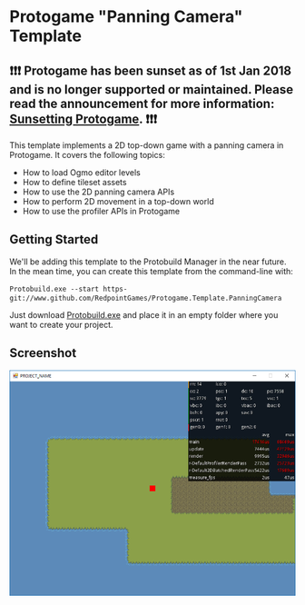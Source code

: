 Protogame "Panning Camera" Template
================================

## **❗❗❗ Protogame has been sunset as of 1st Jan 2018 and is no longer supported or maintained. Please read the announcement for more information: [Sunsetting Protogame](https://medium.com/redpoint/sunsetting-protogame-a18e1f03af43). ❗❗❗**

This template implements a 2D top-down game with a panning camera in Protogame.  It covers the following topics:

- How to load Ogmo editor levels
- How to define tileset assets
- How to use the 2D panning camera APIs
- How to perform 2D movement in a top-down world
- How to use the profiler APIs in Protogame

Getting Started
------------------

We'll be adding this template to the Protobuild Manager in the near future.  In the mean time, you can create this template from the command-line with:

```
Protobuild.exe --start https-git://www.github.com/RedpointGames/Protogame.Template.PanningCamera
```

Just download [Protobuild.exe](https://github.com/Protobuild/Protobuild/raw/master/Protobuild.exe) and place it in an empty folder where you want to create your project.

Screenshot
--------------

![Screenshot](screenshot.png "Screenshot")
